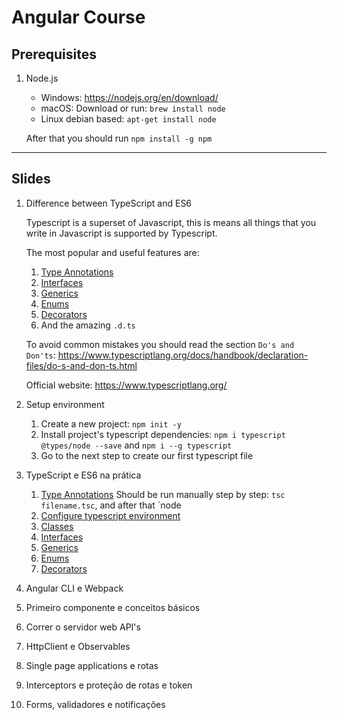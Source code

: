 # Angular Course

## Prerequisites

1. Node.js
    - Windows: https://nodejs.org/en/download/
    - macOS: Download or run: `brew install node`
    - Linux debian based: `apt-get install node`

    After that you should run `npm install -g npm`

---

## Slides

1. Difference between TypeScript and ES6

    Typescript is a superset of Javascript, this is means all things that you write in Javascript is supported by Typescript.

	The most popular and useful features are:

    1. [Type Annotations](https://www.typescriptlang.org/docs/handbook/basic-types.html)
    1. [Interfaces](https://www.typescriptlang.org/docs/handbook/interfaces.html)
	1. [Generics](https://www.typescriptlang.org/docs/handbook/generics.html)
	1. [Enums](https://www.typescriptlang.org/docs/handbook/enums.html)
	1. [Decorators](https://www.typescriptlang.org/docs/handbook/decorators.html)
    1. And the amazing `.d.ts`

    To avoid common mistakes you should read the section `Do's and Don'ts`:
    https://www.typescriptlang.org/docs/handbook/declaration-files/do-s-and-don-ts.html

    Official website: https://www.typescriptlang.org/


2. Setup environment

	1. Create a new project: `npm init -y`
	1. Install project's typescript dependencies: `npm i typescript @types/node --save` and `npm i --g typescript`
	1. Go to the next step to create our first typescript file

3. TypeScript e ES6 na prática

	1. [Type Annotations](src/examples/first-interface.ts)
		Should be run manually step by step: `tsc filename.tsc`, and after that `node 
	1. [Configure typescript environment](tsconfig.json)
	1. [Classes](src/examples/classes.ts)
	1. [Interfaces](src/examples/first-interface.ts)
	1. [Generics](src/examples/first-interface.ts)
	1. [Enums](src/examples/enums.ts)
	1. [Decorators](src/examples/decorators.ts)

3. Angular CLI e Webpack
4. Primeiro componente e conceitos básicos
5. Correr o servidor web API's
6. HttpClient e Observables
7. Single page applications e rotas
8. Interceptors e proteção de rotas e token
9. Forms, validadores e notificações
